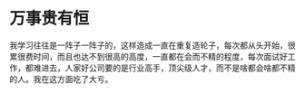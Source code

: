 万事贵有恒
===========


  我学习往往是一阵子一阵子的，这样造成一直在重复造轮子，每次都从头开始，很累很费时间，而且也达不到很高的高度，一直都在会而不精的程度，每次面试好工作，都难进去，人家好公司要的是行业高手，顶尖级人才，而不是啥都会啥都不精的人。我在这方面吃了大亏。

